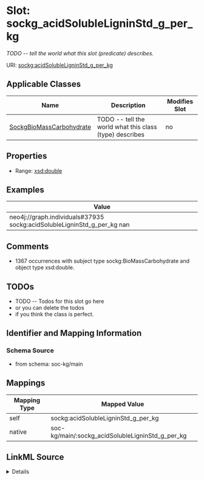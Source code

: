 

# Slot: sockg_acidSolubleLigninStd_g_per_kg


_TODO -- tell the world what this slot (predicate) describes._





URI: [sockg:acidSolubleLigninStd_g_per_kg](http://www.semanticweb.org/sockg/ontologies/2024/0/soil-carbon-ontology/acidSolubleLigninStd_g_per_kg)



<!-- no inheritance hierarchy -->





## Applicable Classes

| Name | Description | Modifies Slot |
| --- | --- | --- |
| [SockgBioMassCarbohydrate](../classes/SockgBioMassCarbohydrate.md) | TODO -- tell the world what this class (type) describes |  no  |







## Properties

* Range: [xsd:double](http://www.w3.org/2001/XMLSchema#double)






## Examples

| Value |
| --- |
| neo4j://graph.individuals#37935 sockg:acidSolubleLigninStd_g_per_kg nan |

## Comments

* 1367 occurrences with subject type sockg:BioMassCarbohydrate and object type xsd:double.

## TODOs

* TODO -- Todos for this slot go here
* or you can delete the todos
* if you think the class is perfect.

## Identifier and Mapping Information







### Schema Source


* from schema: soc-kg/main




## Mappings

| Mapping Type | Mapped Value |
| ---  | ---  |
| self | sockg:acidSolubleLigninStd_g_per_kg |
| native | soc-kg/main/:sockg_acidSolubleLigninStd_g_per_kg |




## LinkML Source

<details>
```yaml
name: sockg_acidSolubleLigninStd_g_per_kg
description: TODO -- tell the world what this slot (predicate) describes.
todos:
- TODO -- Todos for this slot go here
- or you can delete the todos
- if you think the class is perfect.
comments:
- 1367 occurrences with subject type sockg:BioMassCarbohydrate and object type xsd:double.
examples:
- value: neo4j://graph.individuals#37935 sockg:acidSolubleLigninStd_g_per_kg nan
from_schema: soc-kg/main
rank: 1000
slot_uri: sockg:acidSolubleLigninStd_g_per_kg
alias: sockg_acidSolubleLigninStd_g_per_kg
domain_of:
- sockg_BioMassCarbohydrate
range: double

```
</details>
